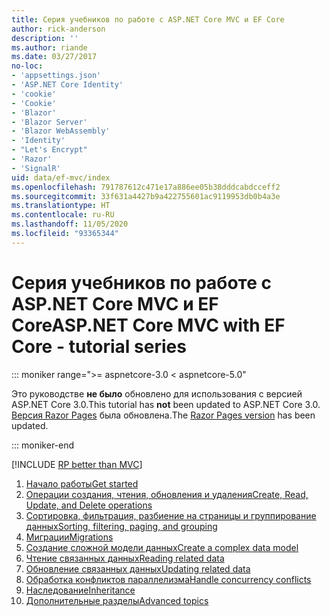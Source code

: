 ```yaml
---
title: Серия учебников по работе с ASP.NET Core MVC и EF Core
author: rick-anderson
description: ''
ms.author: riande
ms.date: 03/27/2017
no-loc:
- 'appsettings.json'
- 'ASP.NET Core Identity'
- 'cookie'
- 'Cookie'
- 'Blazor'
- 'Blazor Server'
- 'Blazor WebAssembly'
- 'Identity'
- "Let's Encrypt"
- 'Razor'
- 'SignalR'
uid: data/ef-mvc/index
ms.openlocfilehash: 791787612c471e17a886ee05b38dddcabdcceff2
ms.sourcegitcommit: 33f631a4427b9a422755601ac9119953db0b4a3e
ms.translationtype: HT
ms.contentlocale: ru-RU
ms.lasthandoff: 11/05/2020
ms.locfileid: "93365344"
---
```

# <a name="aspnet-core-mvc-with-ef-core---tutorial-series"></a><span data-ttu-id="d040a-102">Серия учебников по работе с ASP.NET Core MVC и EF Core</span><span class="sxs-lookup"><span data-stu-id="d040a-102">ASP.NET Core MVC with EF Core - tutorial series</span></span>

::: moniker range=">= aspnetcore-3.0 < aspnetcore-5.0"

<span data-ttu-id="d040a-103">Это руководстве **не было** обновлено для использования с версией ASP.NET Core 3.0.</span><span class="sxs-lookup"><span data-stu-id="d040a-103">This tutorial has **not** been updated to ASP.NET Core 3.0.</span></span> <span data-ttu-id="d040a-104">[Версия Razor Pages](xref:data/ef-rp/intro) была обновлена.</span><span class="sxs-lookup"><span data-stu-id="d040a-104">The [Razor Pages version](xref:data/ef-rp/intro) has been updated.</span></span>

::: moniker-end

[!INCLUDE [RP better than MVC](../../includes/RP-EF/rp-over-mvc.md)]

1. [<span data-ttu-id="d040a-105">Начало работы</span><span class="sxs-lookup"><span data-stu-id="d040a-105">Get started</span></span>](xref:data/ef-mvc/intro)
1. [<span data-ttu-id="d040a-106">Операции создания, чтения, обновления и удаления</span><span class="sxs-lookup"><span data-stu-id="d040a-106">Create, Read, Update, and Delete operations</span></span>](xref:data/ef-mvc/crud)
1. [<span data-ttu-id="d040a-107">Сортировка, фильтрация, разбиение на страницы и группирование данных</span><span class="sxs-lookup"><span data-stu-id="d040a-107">Sorting, filtering, paging, and grouping</span></span>](xref:data/ef-mvc/sort-filter-page)
1. [<span data-ttu-id="d040a-108">Миграции</span><span class="sxs-lookup"><span data-stu-id="d040a-108">Migrations</span></span>](xref:data/ef-mvc/migrations)
1. [<span data-ttu-id="d040a-109">Создание сложной модели данных</span><span class="sxs-lookup"><span data-stu-id="d040a-109">Create a complex data model</span></span>](xref:data/ef-mvc/complex-data-model)
1. [<span data-ttu-id="d040a-110">Чтение связанных данных</span><span class="sxs-lookup"><span data-stu-id="d040a-110">Reading related data</span></span>](xref:data/ef-mvc/read-related-data)
1. [<span data-ttu-id="d040a-111">Обновление связанных данных</span><span class="sxs-lookup"><span data-stu-id="d040a-111">Updating related data</span></span>](xref:data/ef-mvc/update-related-data)
1. [<span data-ttu-id="d040a-112">Обработка конфликтов параллелизма</span><span class="sxs-lookup"><span data-stu-id="d040a-112">Handle concurrency conflicts</span></span>](xref:data/ef-mvc/concurrency)
1. [<span data-ttu-id="d040a-113">Наследование</span><span class="sxs-lookup"><span data-stu-id="d040a-113">Inheritance</span></span>](xref:data/ef-mvc/inheritance)
1. [<span data-ttu-id="d040a-114">Дополнительные разделы</span><span class="sxs-lookup"><span data-stu-id="d040a-114">Advanced topics</span></span>](xref:data/ef-mvc/advanced)
